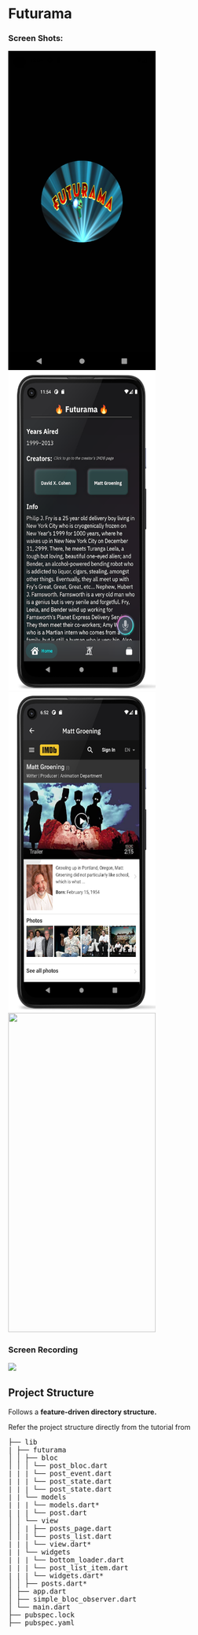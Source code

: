 # Futurama

### Screen Shots:
<img src="screen_shots/image1.png" width="300" height="650"> <img src="screen_shots/image2.png" width="300" height="650">
<img src="screen_shots/image3.png" width="300" height="650"> <img src="screen_shots/image4.jpg" width="300" height="650">

### Screen Recording
<img src="screen_shots/screenrecord.gif" width="32%" />


## Project Structure

Follows a **feature-driven directory structure.**

Refer the project structure directly from the tutorial from 

<pre>
├── lib
| ├── futurama
│ │ ├── bloc
│ │ │ └── post_bloc.dart
| | | └── post_event.dart
| | | └── post_state.dart
| | | └── post_state.dart
| | └── models
| | | └── models.dart*
| | | └── post.dart
│ │ └── view
│ │ | ├── posts_page.dart
│ │ | └── posts_list.dart
| | | └── view.dart*
| | └── widgets
| | | └── bottom_loader.dart
| | | └── post_list_item.dart
| | | └── widgets.dart*
│ │ ├── posts.dart*
│ ├── app.dart
│ ├── simple_bloc_observer.dart
│ └── main.dart
├── pubspec.lock
├── pubspec.yaml
</pre>